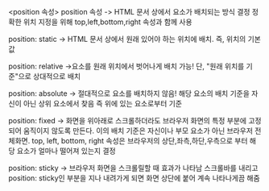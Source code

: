 <position 속성>
position 속성 -> HTML 문서 상에서 요소가 배치되는 방식 결정
정확한 위치 지정을 위해 top,left,bottom,right 속성과 함께 사용

position: static
-> HTML 문서 상에서 원래 있어야 하는 위치에 배치. 즉, 위치의 기본값

position: relative
->요소를 원래 위치에서 벗어나게 배치 가능!
단, "원래 위치를 기준"으로 상대적으로 배치

position: absolute
-> 절대적으로 요소를 배치하지 않음!
해당 요소의 배치 기준을 자신이 아닌 상위 요소에서 찾음 즉 위에 있는 요소로부터 기준

position: fixed
-> 화면을 위아래로 스크롤하더라도 브라우저 화면의 특정 부분에 고정되어 움직이지 않도록 만든다.
이의 배치 기준은 자신이나 부모 요소가 아닌 브라우저 전체화면.
top, left, bottom, right 속성은 브라우저의 상단,좌측,하단,우측으로 부터 해당 요소가 얼마나
떨어져 있는지 결정

position: sticky
-> 브라우저 화면을 스크롤릴할 때 효과가 나타남
스크롤바를 내리고 position: sticky인 부분을 지나 내려가게 되면 화면 상단에 붙어 계속 나타나게끔 해줌
